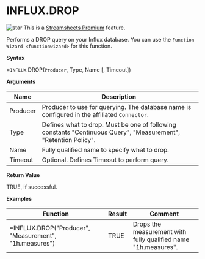 # INFLUX.DROP

![star](/images/star.svg) This is a [Streamsheets
Premium](https://cedalo.com/download/) feature.

Performs a DROP query on your Influx database. You can use the
`Function Wizard <functionwizard>` for this function.

**Syntax**

=`INFLUX`.DROP(`Producer`, Type, Name \[, Timeout\])

**Arguments**

| Name     | Description                                                                                                     |
|----------|-----------------------------------------------------------------------------------------------------------------|
| Producer | Producer to use for querying. The database name is configured in the affiliated `Connector`.                    |
| Type     | Defines what to drop. Must be one of following constants "Continuous Query", "Measurement", "Retention Policy". |
| Name     | Fully qualified name to specify what to drop.                                                                   |
| Timeout  | Optional. Defines Timeout to perform query.                                                                     |

**Return Value**

TRUE, if successful.

**Examples**

| Function                                               | Result | Comment                                                        |
|--------------------------------------------------------|--------|----------------------------------------------------------------|
| =INFLUX.DROP("Producer", "Measurement", "1h.measures") | TRUE   | Drops the measurement with fully qualified name "1h.measures". |

